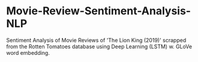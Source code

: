 # Movie-Review-Sentiment-Analysis-NLP
Sentiment Analysis of Movie Reviews of 'The Lion King (2019)' scrapped from the Rotten Tomatoes database using Deep Learning (LSTM) w. GLoVe  word embedding.
